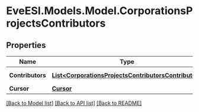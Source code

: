 # EveESI.Models.Model.CorporationsProjectsContributors

## Properties

Name | Type | Description | Notes
------------ | ------------- | ------------- | -------------
**Contributors** | [**List&lt;CorporationsProjectsContributorsContributor&gt;**](CorporationsProjectsContributorsContributor.md) | List of contributors | 
**Cursor** | [**Cursor**](Cursor.md) |  | [optional] 

[[Back to Model list]](../README.md#documentation-for-models) [[Back to API list]](../README.md#documentation-for-api-endpoints) [[Back to README]](../README.md)

